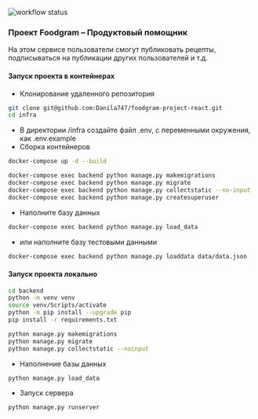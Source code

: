 ![workflow status](https://github.com/Danila747/foodgram-project-react/actions/workflows/foodgram_workflow.yml/badge.svg)

### Проект Foodgram – Продуктовый помощник
На этом сервисе пользователи смогут публиковать рецепты, подписываться 
на публикации других пользователей и т.д.

#### Запуск проекта в контейнерах

- Клонирование удаленного репозитория
```bash
git clone git@github.com:Danila747/foodgram-project-react.git
cd infra
```
- В директории /infra создайте файл .env, с переменными окружения, как .env.example
- Сборка контейнеров
```bash
docker-compose up -d --build
```
```bash
docker-compose exec backend python manage.py makemigrations
docker-compose exec backend python manage.py migrate
docker-compose exec backend python manage.py collectstatic --no-input
docker-compose exec backend python manage.py createsuperuser
```
- Наполните базу данных
```bash
docker-compose exec backend python manage.py load_data
```
- или наполните базу тестовыми данными
```bash
docker-compose exec backend python manage.py loaddata data/data.json 
```
#### Запуск проекта локально

```bash
cd backend
python -m venv venv
source venv/Scripts/activate
python -m pip install --upgrade pip
pip install -r requirements.txt
```
```bash
python manage.py makemigrations
python manage.py migrate
python manage.py collectstatic --noinput
```
- Наполнение базы данных
```bash
python manage.py load_data
```

- Запуск сервера
```bash
python manage.py runserver 
```
